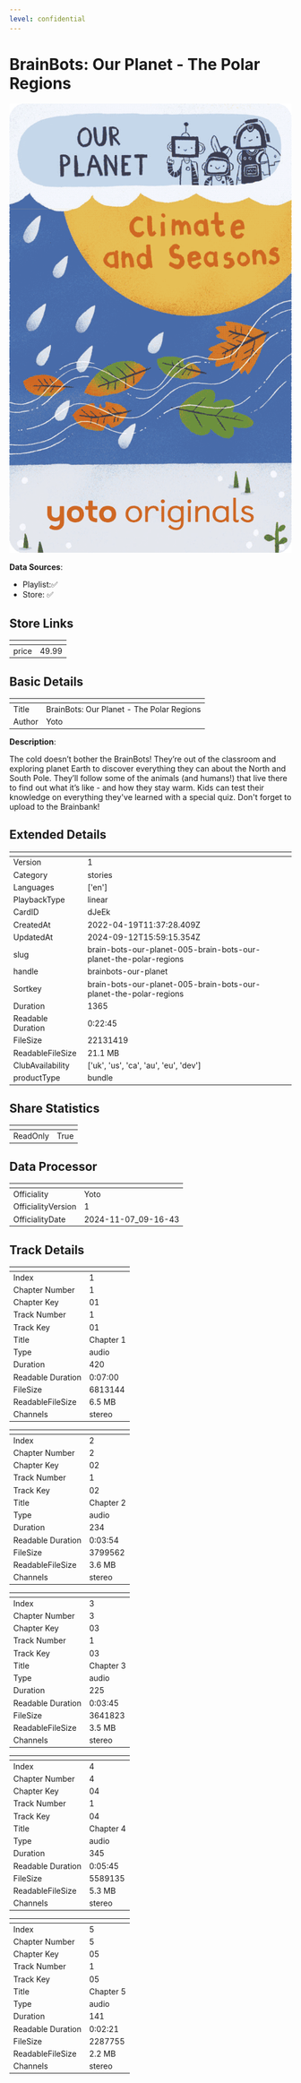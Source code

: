 ```yaml
---
level: confidential
---
```

# BrainBots: Our Planet - The Polar Regions

![card_[dJeEk].png](../../img/cards/card_[dJeEk].png)

**Data Sources**: 

- Playlist:✅
- Store: ✅


## Store Links

| <!-- --> | <!-- --> |
| - | - |
| price | 49.99 |


## Basic Details

| <!-- --> | <!-- --> |
| - | - |
| Title | BrainBots: Our Planet - The Polar Regions |
| Author | Yoto |

**Description**:

The cold doesn’t bother the BrainBots! They’re out of the classroom and exploring planet Earth to discover everything they can about the North and South Pole.  They’ll follow some of the animals (and humans!) that live there to find out what it’s like - and how they stay warm.  Kids can test their knowledge on everything they've learned with a special quiz. Don't forget to upload to the Brainbank!


## Extended Details

| <!-- --> | <!-- --> |
| - | - |
| Version | 1 |
| Category | stories |
| Languages | ['en'] |
| PlaybackType | linear |
| CardID | dJeEk |
| CreatedAt | 2022-04-19T11:37:28.409Z |
| UpdatedAt | 2024-09-12T15:59:15.354Z |
| slug | brain-bots-our-planet-005-brain-bots-our-planet-the-polar-regions |
| handle | brainbots-our-planet |
| Sortkey | brain-bots-our-planet-005-brain-bots-our-planet-the-polar-regions |
| Duration | 1365 |
| Readable Duration | 0:22:45 |
| FileSize | 22131419 |
| ReadableFileSize | 21.1 MB |
| ClubAvailability | ['uk', 'us', 'ca', 'au', 'eu', 'dev'] |
| productType | bundle |


## Share Statistics

| <!-- --> | <!-- --> |
| - | - |
| ReadOnly | True |


## Data Processor

| <!-- --> | <!-- --> |
| - | - |
| Officiality | Yoto
| OfficialityVersion | 1
| OfficialityDate | 2024-11-07_09-16-43


## Track Details

| <!-- --> | <!-- --> |
| - | - |
| Index | 1 |
| Chapter Number | 1 |
| Chapter Key | 01 |
| Track Number | 1 |
| Track Key | 01 |
| Title | Chapter 1 |
| Type | audio |
| Duration | 420 |
| Readable Duration | 0:07:00 |
| FileSize | 6813144 |
| ReadableFileSize | 6.5 MB |
| Channels | stereo |

| <!-- --> | <!-- --> |
| - | - |
| Index | 2 |
| Chapter Number | 2 |
| Chapter Key | 02 |
| Track Number | 1 |
| Track Key | 02 |
| Title | Chapter 2 |
| Type | audio |
| Duration | 234 |
| Readable Duration | 0:03:54 |
| FileSize | 3799562 |
| ReadableFileSize | 3.6 MB |
| Channels | stereo |

| <!-- --> | <!-- --> |
| - | - |
| Index | 3 |
| Chapter Number | 3 |
| Chapter Key | 03 |
| Track Number | 1 |
| Track Key | 03 |
| Title | Chapter 3 |
| Type | audio |
| Duration | 225 |
| Readable Duration | 0:03:45 |
| FileSize | 3641823 |
| ReadableFileSize | 3.5 MB |
| Channels | stereo |

| <!-- --> | <!-- --> |
| - | - |
| Index | 4 |
| Chapter Number | 4 |
| Chapter Key | 04 |
| Track Number | 1 |
| Track Key | 04 |
| Title | Chapter 4 |
| Type | audio |
| Duration | 345 |
| Readable Duration | 0:05:45 |
| FileSize | 5589135 |
| ReadableFileSize | 5.3 MB |
| Channels | stereo |

| <!-- --> | <!-- --> |
| - | - |
| Index | 5 |
| Chapter Number | 5 |
| Chapter Key | 05 |
| Track Number | 1 |
| Track Key | 05 |
| Title | Chapter 5 |
| Type | audio |
| Duration | 141 |
| Readable Duration | 0:02:21 |
| FileSize | 2287755 |
| ReadableFileSize | 2.2 MB |
| Channels | stereo |

